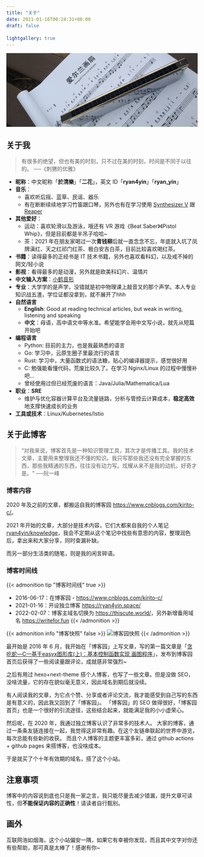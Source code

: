 ```yaml
---
title: "关于"
date: 2021-01-16T00:24:31+08:00
draft: false

lightgallery: true
---
```


![口琴](harmonica.jpg)

## 关于我

>有很多的绝望，但也有美的时刻，只不过在美的时刻，时间是不同于以往的。 ──《刺猬的优雅》

- **昵称**：中文昵称「**於清樂**」「**二花**」，英文 ID「**ryan4yin**」「**ryan_yin**」
- **音乐**：
  - 喜欢听后摇、蓝草、民谣、器乐
  - 有在断断续续地学习竹笛跟口琴，另外也有在学习使用 [Synthesizer V](https://dreamtonics.com/en/synthesizerv/) 跟 [Reaper](https://www.reaper.fm)
- **其他爱好**：
  - 运动：喜欢轮滑以及游泳，哦还有 VR 游戏《Beat Saber》《Pistol Whip》，但是目前都是半吊子哈哈~
  - 茶：2021 年在朋友家喝过一次**青钱柳**后就一直念念不忘，年底就入坑了凤牌滇红、天之红祁门红茶、极白安吉白茶，目前比较喜欢喝红茶。
- **书籍**：读得最多的正经书是 IT 技术书籍，另外也喜欢看科幻，以及戒不掉的网文/轻小说
- **影视**：看得最多的是动漫，另外就是欧美科幻片、温情片
- **中文输入方案**：[小鹤音形](https://flypy.com/)
- **专业**：大学学的是声学，没错就是初中物理课上敲音叉的那个声学。本人专业知识战五渣，学位证都没拿到，就不展开了hhh
- **自然语言**
  - **English**: Good at reading technical articles, but weak in writing, listening and speaking
  - **中文**：母语，高中语文中等水准。希望能学会用中文写小说，就先从短篇开始吧
- **编程语言**
  - Python: 目前的主力，也是我最熟悉的语言
  - Go: 学习中，云原生圈子里最流行的语言
  - Rust: 学习中，大量函数式的语法糖，贴心的编译器提示，感觉很好用
  - C: 勉强能看懂代码，荒废比较久了。在学习 Nginx/Linux 的过程中慢慢补吧...
  - 曾经使用过但已经荒废的语言：Java/Julia/Mathematica/Lua
- **职业**：**SRE**
  - 维护与优化容器计算平台及流量链路，分析与管控云计算成本，**稳定高效**地支撑快速成长的业务
- **工具或技术**：Linux/Kubernetes/Istio

## 关于此博客

>“对我来说，博客首先是一种知识管理工具，其次才是传播工具。我的技术文章，主要用来整理我还不懂的知识。我只写那些我还没有完全掌握的东西，那些我精通的东西，往往没有动力写。炫耀从来不是我的动机，好奇才是。"   ──阮一峰

### 博客内容

2020 年及之前的文章，都搬运自我的博客园 <https://www.cnblogs.com/kirito-c/>。

2021 年开始的文章，大部分是技术内容，它们大都来自我的个人笔记 [ryan4yin/knowledge](https://github.com/ryan4yin/knowledge)，我会不定期从这个笔记中找些有意思的内容，整理润色后，拿出来和大家分享，同时查漏补缺。

而另一部分生活类的随笔，则是我的闲言碎语。

### 博客时间线

{{< admonition tip "博客时间线" true >}}
- 2016-06-17：在博客园 - <https://www.cnblogs.com/kirito-c/>
- 2021-01-16：开设独立博客 <https://ryan4yin.space/>
- 2022-02-07：博客主域名切换为 <https://thiscute.world/>，另外新增备用域名 <https://writefor.fun>
{{< /admonition >}}

{{< admonition info "博客快照" false >}}
![](/images/about/cnblog-2020-01-21.png "博客园快照")
{{< /admonition >}}

最开始是 2016 年 6 月，我开始在「博客园」上写文章，写的第一篇文章是「[贪吃蛇—C—基于easyx图形库(上)：基本控制函数实现 画图程序](https://www.cnblogs.com/kirito-c/p/5595355.html)」，发布到博客园首页后获得了一些阅读量跟评论，成就感非常强烈~

之后有用过 hexo+next-theme 搭个人博客，也写了一些文章。但是没做 SEO，没啥流量，它的存在貌似毫无意义，因此域名到期后就没续。

有人阅读我的文章，为它点个赞、分享或者评论交流，我才能感受到自己写的东西是有意义的，因此我又回到了「博客园」。
「博客园」的 SEO 做得很好，「博客园首页」也是一个很好的引流途径，这些结合起来，就能满足我的小小虚荣心。

然后呢，在 2020 年，我通过独立博客认识了非常多的技术人。
大家的博客，通过一条条友链连接在一起，我觉得这非常有趣。在这个友链串联起的世界中游览，每次总能有些新的收获。
而且个人博客的主题更丰富多彩，通过 github actions + github pages 来搭博客，也没啥成本。

于是就买了个十年有效期的域名，搭了这个小站。


## 注意事项

博客中的内容说到底也只是我一家之言，我只能尽量去减少错漏，提升文章可读性，但**不能保证内容的正确性**！请读者自行甄别。

## 画外

互联网浩如烟海，这个小站偏安一隅，如果它有幸被你发现，而且其中文字对你还有些帮助，那可真是太棒了！感谢有你~

